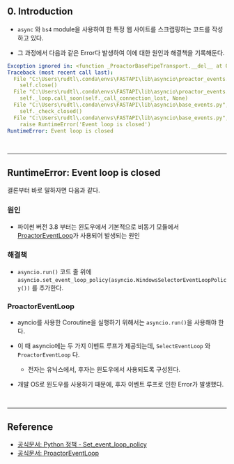 ## 0. Introduction


- `async` 와 `bs4` module을 사용하여 한 특정 웹 사이트를 스크랩핑하는 코드를 작성하고 있다.

- 그 과정에서 다음과 같은 Error다 발생하여 이에 대한 원인과 해결책을 기록해둔다.

```yml
Exception ignored in: <function _ProactorBasePipeTransport.__del__ at 0x0000028AAAD631F0>
Traceback (most recent call last):
  File "C:\Users\rudtl\.conda\envs\FASTAPI\lib\asyncio\proactor_events.py", line 116, in __del__
    self.close()
  File "C:\Users\rudtl\.conda\envs\FASTAPI\lib\asyncio\proactor_events.py", line 108, in close
    self._loop.call_soon(self._call_connection_lost, None)
  File "C:\Users\rudtl\.conda\envs\FASTAPI\lib\asyncio\base_events.py", line 751, in call_soon
    self._check_closed()
  File "C:\Users\rudtl\.conda\envs\FASTAPI\lib\asyncio\base_events.py", line 515, in _check_closed
    raise RuntimeError('Event loop is closed')
RuntimeError: Event loop is closed

```


<br>


---

## RuntimeError: Event loop is closed 

결론부터 바로 말하자면 다음과 같다. 

### 원인

- 파이썬 버전 3.8 부터는 윈도우에서 기본적으로 비동기 모듈에서 [ProactorEventLoop](https://docs.python.org/ko/3/library/asyncio-eventloop.html#asyncio.ProactorEventLoop)가 사용되어 발생되는 원인

### 해결책

- `asyncio.run()` 코드 줄 위에 `asyncio.set_event_loop_policy(asyncio.WindowsSelectorEventLoopPolicy())` 를 추가한다.  


### ProactorEventLoop

- ayncio를 사용한 Coroutine을 실행하기 위해서는 `asyncio.run()`을 사용해야 한다.  


-  이 때 asyncio에는 두 가지 이벤트 루프가 제공되는데, `SelectEventLoop` 와 `ProactorEventLoop` 다.  
    - 전자는 유닉스에서, 후자는 윈도우에서 사용되도록 구성된다.  

- 개발 OS로 윈도우를 사용하기 때문에, 후자 이벤트 루프로 인한 Error가 발생했다.  


<br>

---

## Reference 

- [공식문서: Python 정책 - Set_event_loop_policy](https://docs.python.org/ko/3/library/asyncio-policy.html#asyncio.DefaultEventLoopPolicy)
- [공식문서: ProactorEventLoop](https://docs.python.org/ko/3/library/asyncio-eventloop.html#asyncio.ProactorEventLoop)